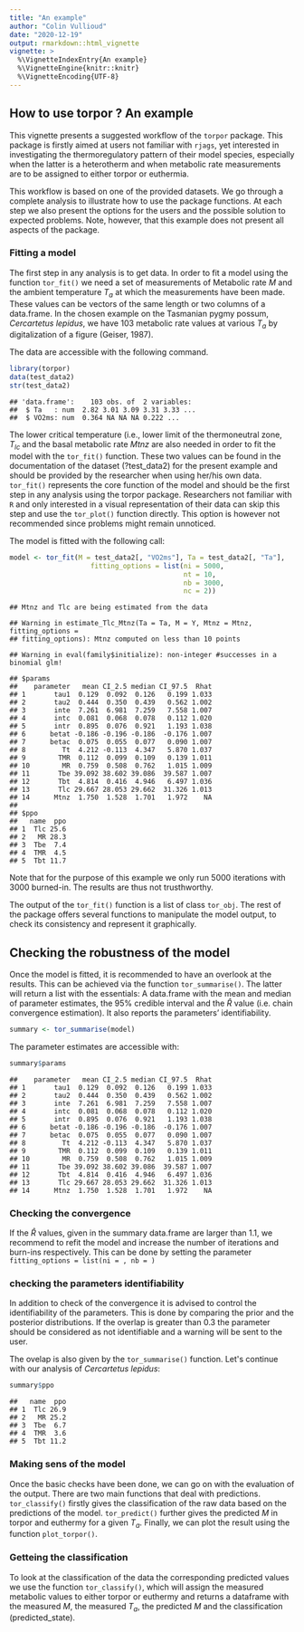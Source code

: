 ```yaml
---
title: "An example"
author: "Colin Vullioud"
date: "2020-12-19"
output: rmarkdown::html_vignette
vignette: >
  %\VignetteIndexEntry{An example}
  %\VignetteEngine{knitr::knitr}
  %\VignetteEncoding{UTF-8}
---
```


## How to use torpor ? An example

This vignette presents a suggested workflow of the `torpor` package. This package is firstly aimed at users not familiar with `rjags`, yet interested in investigating the thermoregulatory pattern of their model species, especially when the latter is a heterotherm and when metabolic rate measurements are to be assigned to either torpor or euthermia.

This workflow is based on one of the provided datasets. We go through a complete analysis to illustrate how to use the package functions. At each step we also present the options for the users and the possible solution to expected problems. Note, however, that this example does not present all aspects of the package. 

### Fitting a model  
The first step in any analysis is to get data. In order to fit a model using the function `tor_fit()` we need a set of measurements of Metabolic rate $M$ and the ambient temperature $T_a$ at which the measurements have been made. These values can be vectors of the same length or two columns of a data.frame. In the chosen example on the Tasmanian pygmy possum, *Cercartetus lepidus*, we have 103 metabolic rate values at various $T_a$ by digitalization of a figure (Geiser, 1987).

The data are accessible with the following command. 


```r
library(torpor)
data(test_data2)
str(test_data2)
```

```
## 'data.frame':	103 obs. of  2 variables:
##  $ Ta   : num  2.82 3.01 3.09 3.31 3.33 ...
##  $ VO2ms: num  0.364 NA NA NA 0.222 ...
```

The lower critical temperature (i.e., lower limit of the thermoneutral zone, $T_{lc}$ and the basal metabolic rate $Mtnz$ are also needed in order to fit the model with the `tor_fit()` function. These two values can be found in the documentation of the dataset (?test_data2) for the present example and should be provided by the researcher when using her/his own data. 
`tor_fit()` represents the core function of the model and should be the first step in any analysis using the torpor package. Researchers not familiar with `R` and only interested in a visual representation of their data can skip this step and use the `tor_plot()` function directly. This option is however not recommended since problems might remain unnoticed. 

The model is fitted with the following call: 


```r
model <- tor_fit(M = test_data2[, "VO2ms"], Ta = test_data2[, "Ta"],
                    fitting_options = list(ni = 5000,
                                           nt = 10,
                                           nb = 3000,
                                           nc = 2))
```

```
## Mtnz and Tlc are being estimated from the data
```

```
## Warning in estimate_Tlc_Mtnz(Ta = Ta, M = Y, Mtnz = Mtnz, fitting_options =
## fitting_options): Mtnz computed on less than 10 points
```

```
## Warning in eval(family$initialize): non-integer #successes in a binomial glm!
```

```
## $params
##    parameter   mean CI_2.5 median CI_97.5  Rhat
## 1       tau1  0.129  0.092  0.126   0.199 1.033
## 2       tau2  0.444  0.350  0.439   0.562 1.002
## 3       inte  7.261  6.981  7.259   7.558 1.007
## 4       intc  0.081  0.068  0.078   0.112 1.020
## 5       intr  0.895  0.076  0.921   1.193 1.038
## 6      betat -0.186 -0.196 -0.186  -0.176 1.007
## 7      betac  0.075  0.055  0.077   0.090 1.007
## 8         Tt  4.212 -0.113  4.347   5.870 1.037
## 9        TMR  0.112  0.099  0.109   0.139 1.011
## 10        MR  0.759  0.508  0.762   1.015 1.009
## 11       Tbe 39.092 38.602 39.086  39.587 1.007
## 12       Tbt  4.814  0.416  4.946   6.497 1.036
## 13       Tlc 29.667 28.053 29.662  31.326 1.013
## 14      Mtnz  1.750  1.528  1.701   1.972    NA
## 
## $ppo
##   name  ppo
## 1  Tlc 25.6
## 2   MR 28.3
## 3  Tbe  7.4
## 4  TMR  4.5
## 5  Tbt 11.7
```
Note that for the purpose of this example we only run 5000 iterations with 3000 
burned-in. The results are thus not trusthworthy.

The output of the `tor_fit()` function is a list of class `tor_obj`. The rest of the package offers several functions to manipulate the model output, to check its consistency and represent it graphically.

## Checking the robustness of the model 

Once the model is fitted, it is recommended to have an overlook at the results. This can be achieved via the function `tor_summarise()`. The latter will return a list with the essentials: A data.frame with the mean and median of parameter estimates, the 95% credible interval and the $\hat{R}$ value (i.e. chain convergence estimation). It also reports the parameters’ identifiability. 


```r
summary <- tor_summarise(model)
```

The parameter estimates are accessible with: 


```r
summary$params
```

```
##    parameter   mean CI_2.5 median CI_97.5  Rhat
## 1       tau1  0.129  0.092  0.126   0.199 1.033
## 2       tau2  0.444  0.350  0.439   0.562 1.002
## 3       inte  7.261  6.981  7.259   7.558 1.007
## 4       intc  0.081  0.068  0.078   0.112 1.020
## 5       intr  0.895  0.076  0.921   1.193 1.038
## 6      betat -0.186 -0.196 -0.186  -0.176 1.007
## 7      betac  0.075  0.055  0.077   0.090 1.007
## 8         Tt  4.212 -0.113  4.347   5.870 1.037
## 9        TMR  0.112  0.099  0.109   0.139 1.011
## 10        MR  0.759  0.508  0.762   1.015 1.009
## 11       Tbe 39.092 38.602 39.086  39.587 1.007
## 12       Tbt  4.814  0.416  4.946   6.497 1.036
## 13       Tlc 29.667 28.053 29.662  31.326 1.013
## 14      Mtnz  1.750  1.528  1.701   1.972    NA
```

### Checking the convergence
If the $\hat{R}$ values, given in the summary data.frame are larger than 1.1, we recommend to refit the model and increase the number of iterations and burn-ins respectively. This can be done by setting the parameter `fitting_options = list(ni = , nb = )`

### checking the parameters identifiability 
In addition to check of the convergence it is advised to control the identifiability of the parameters. This is done by comparing the prior and the posterior distributions. If the overlap is greater than 0.3 the parameter should be considered as not identifiable and a warning will be sent to the user. 

The ovelap is also given by the `tor_summarise()` function. Let's continue with our analysis of *Cercartetus lepidus*: 


```r
summary$ppo
```

```
##   name  ppo
## 1  Tlc 26.9
## 2   MR 25.2
## 3  Tbe  6.7
## 4  TMR  3.6
## 5  Tbt 11.2
```

### Making sens of the model 

Once the basic checks have been done, we can go on with the evaluation of the output. There are two main functions that deal with predictions. `tor_classify()` firstly gives the classification of the raw data based on the predictions of the model. `tor_predict()` further gives the predicted $M$ in torpor and euthermy for a given $T_a$. Finally, we can plot the result using the function `plot_torpor()`.


### Getteing the classification 

To look at the classification of the data the corresponding predicted values we use the function `tor_classify()`, which will assign the measured metabolic values to either torpor or euthermy and returns a dataframe with the measured $M$, the measured $T_a$, the predicted $M$ and the classification (predicted_state).







